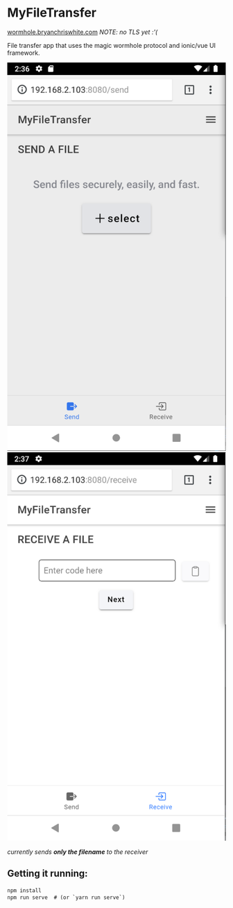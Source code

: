 # MyFileTransfer
[wormhole.bryanchriswhite.com](http://wormhole.bryanchriswhite.com)
_NOTE: no TLS yet :'(_

File transfer app that uses the magic wormhole protocol and ionic/vue UI framework.

![Send](screenshots/send.png)
![receive](screenshots/receive.png)

_currently sends **only the filename** to the receiver_

## Getting it running:
```
npm install
npm run serve  # (or `yarn run serve`)
```